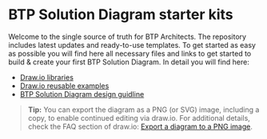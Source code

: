 # BTP Solution Diagram starter kits

Welcome to the single source of truth for BTP Architects. The repository includes latest updates and ready-to-use templates. To get started as easy as possible you will find here all necessary files and links to get started to build & create your first BTP Solution Diagram.
In detail you will find here:

- [Draw.io libraries](/assets/shape-libraries-and-editable-presets/draw.io/)
- [Draw.io reusable examples](/assets/editable-diagram-examples/)
- [BTP Solution Diagram design guidline](https://sap.github.io/btp-solution-diagrams/docs/solution_diagr_intro/big_picture/)

> **Tip:** You can export the diagram as a PNG (or SVG) image, including a copy, to enable continued editing via draw.io. For additional details, check the FAQ section of draw.io: [Export a diagram to a PNG image](https://www.drawio.com/doc/faq/export-to-png).
